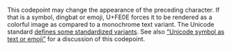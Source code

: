 This codepoint may change the appearance of the preceding character. If that
is a symbol, dingbat or emoji, U+FE0E forces it to be rendered as a colorful
image as compared to a monochrome text variant. The Unicode standard [defines some
standardized variants](http://www.unicode.org/Public/7.0.0/ucd/StandardizedVariants.html).
See also [“Unicode symbol as text or emoji”](http://mts.io/2015/04/21/unicode-symbol-render-text-emoji/)
for a discussion of this codepoint.
